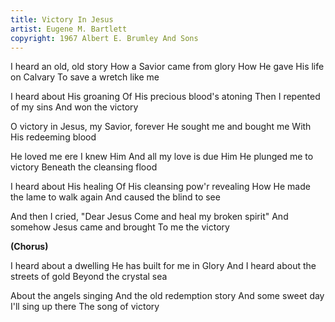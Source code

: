 ```yaml
---
title: Victory In Jesus
artist: Eugene M. Bartlett
copyright: 1967 Albert E. Brumley And Sons
---
```


I heard an old, old story
How a Savior came from glory
How He gave His life on Calvary
To save a wretch like me

I heard about His groaning
Of His precious blood's atoning
Then I repented of my sins
And won the victory

O victory in Jesus, my Savior, forever
He sought me and bought me
With His redeeming blood

He loved me ere I knew Him
And all my love is due Him
He plunged me to victory
Beneath the cleansing flood

I heard about His healing
Of His cleansing pow'r revealing
How He made the lame to walk again
And caused the blind to see

And then I cried, "Dear Jesus
Come and heal my broken spirit"
And somehow Jesus came and brought
To me the victory

<strong>(Chorus)</strong>

I heard about a dwelling
He has built for me in Glory
And I heard about the streets of gold
Beyond the crystal sea

About the angels singing
And the old redemption story
And some sweet day I'll sing up there
The song of victory